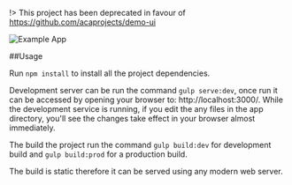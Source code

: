 
!> This project has been deprecated in favour of https://github.com/acaprojects/demo-ui



![Example App](https://cloud.githubusercontent.com/assets/20103948/19332942/9213791c-913c-11e6-9fa3-7e0513daa93f.png)

##Usage

Run `npm install` to install all the project dependencies.

Development server can be run the command `gulp serve:dev`, once run it can be accessed by opening your browser to: http://localhost:3000/.
While the development service is running, if you edit the any files in the app directory, you'll see the changes take effect in your browser almost immediately.

The build the project run the command `gulp build:dev` for development build and `gulp build:prod` for a production build.

The build is static therefore it can be served using any modern web server.
